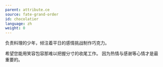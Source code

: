 ```yaml
---
parent: attribute.ce
source: fate-grand-order
id: chocolatier
language: zh
weight: 0
---
```


负责料理的少年，倾注着平日的感情挑战制作巧克力。

希望您能用笑容包容那难以把握分寸的收尾工作。
因为热情与感谢等心情才是最重要的。
